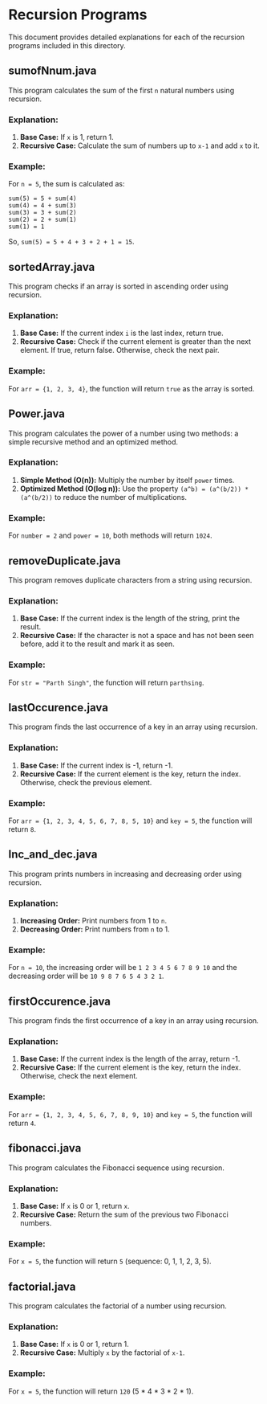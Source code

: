 # Recursion Programs

This document provides detailed explanations for each of the recursion programs included in this directory.

## sumofNnum.java

This program calculates the sum of the first `n` natural numbers using recursion.

### Explanation:
1. **Base Case:** If `x` is 1, return 1.
2. **Recursive Case:** Calculate the sum of numbers up to `x-1` and add `x` to it.

### Example:
For `n = 5`, the sum is calculated as:
```
sum(5) = 5 + sum(4)
sum(4) = 4 + sum(3)
sum(3) = 3 + sum(2)
sum(2) = 2 + sum(1)
sum(1) = 1
```
So, `sum(5) = 5 + 4 + 3 + 2 + 1 = 15`.

## sortedArray.java

This program checks if an array is sorted in ascending order using recursion.

### Explanation:
1. **Base Case:** If the current index `i` is the last index, return true.
2. **Recursive Case:** Check if the current element is greater than the next element. If true, return false. Otherwise, check the next pair.

### Example:
For `arr = {1, 2, 3, 4}`, the function will return `true` as the array is sorted.

## Power.java

This program calculates the power of a number using two methods: a simple recursive method and an optimized method.

### Explanation:
1. **Simple Method (O(n)):** Multiply the number by itself `power` times.
2. **Optimized Method (O(log n)):** Use the property `(a^b) = (a^(b/2)) * (a^(b/2))` to reduce the number of multiplications.

### Example:
For `number = 2` and `power = 10`, both methods will return `1024`.

## removeDuplicate.java

This program removes duplicate characters from a string using recursion.

### Explanation:
1. **Base Case:** If the current index is the length of the string, print the result.
2. **Recursive Case:** If the character is not a space and has not been seen before, add it to the result and mark it as seen.

### Example:
For `str = "Parth Singh"`, the function will return `parthsing`.

## lastOccurence.java

This program finds the last occurrence of a key in an array using recursion.

### Explanation:
1. **Base Case:** If the current index is -1, return -1.
2. **Recursive Case:** If the current element is the key, return the index. Otherwise, check the previous element.

### Example:
For `arr = {1, 2, 3, 4, 5, 6, 7, 8, 5, 10}` and `key = 5`, the function will return `8`.

## Inc_and_dec.java

This program prints numbers in increasing and decreasing order using recursion.

### Explanation:
1. **Increasing Order:** Print numbers from 1 to `n`.
2. **Decreasing Order:** Print numbers from `n` to 1.

### Example:
For `n = 10`, the increasing order will be `1 2 3 4 5 6 7 8 9 10` and the decreasing order will be `10 9 8 7 6 5 4 3 2 1`.

## firstOccurence.java

This program finds the first occurrence of a key in an array using recursion.

### Explanation:
1. **Base Case:** If the current index is the length of the array, return -1.
2. **Recursive Case:** If the current element is the key, return the index. Otherwise, check the next element.

### Example:
For `arr = {1, 2, 3, 4, 5, 6, 7, 8, 9, 10}` and `key = 5`, the function will return `4`.

## fibonacci.java

This program calculates the Fibonacci sequence using recursion.

### Explanation:
1. **Base Case:** If `x` is 0 or 1, return `x`.
2. **Recursive Case:** Return the sum of the previous two Fibonacci numbers.

### Example:
For `x = 5`, the function will return `5` (sequence: 0, 1, 1, 2, 3, 5).

## factorial.java

This program calculates the factorial of a number using recursion.

### Explanation:
1. **Base Case:** If `x` is 0 or 1, return 1.
2. **Recursive Case:** Multiply `x` by the factorial of `x-1`.

### Example:
For `x = 5`, the function will return `120` (5 * 4 * 3 * 2 * 1).

